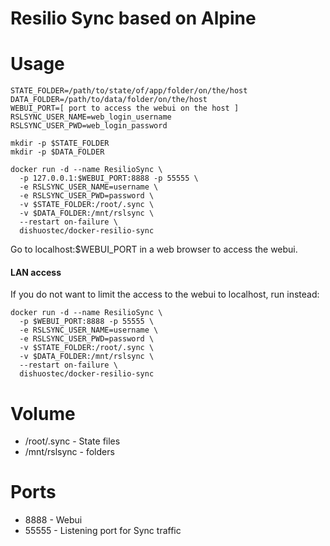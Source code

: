 # Resilio Sync based on Alpine

# Usage

```shell
STATE_FOLDER=/path/to/state/of/app/folder/on/the/host
DATA_FOLDER=/path/to/data/folder/on/the/host
WEBUI_PORT=[ port to access the webui on the host ]
RSLSYNC_USER_NAME=web_login_username
RSLSYNC_USER_PWD=web_login_password

mkdir -p $STATE_FOLDER
mkdir -p $DATA_FOLDER

docker run -d --name ResilioSync \
  -p 127.0.0.1:$WEBUI_PORT:8888 -p 55555 \
  -e RSLSYNC_USER_NAME=username \
  -e RSLSYNC_USER_PWD=password \
  -v $STATE_FOLDER:/root/.sync \
  -v $DATA_FOLDER:/mnt/rslsync \
  --restart on-failure \
  dishuostec/docker-resilio-sync
```

Go to localhost:$WEBUI_PORT in a web browser to access the webui.

#### LAN access

If you do not want to limit the access to the webui to localhost, run instead:

```shell
docker run -d --name ResilioSync \
  -p $WEBUI_PORT:8888 -p 55555 \
  -e RSLSYNC_USER_NAME=username \
  -e RSLSYNC_USER_PWD=password \
  -v $STATE_FOLDER:/root/.sync \
  -v $DATA_FOLDER:/mnt/rslsync \
  --restart on-failure \
  dishuostec/docker-resilio-sync
```

# Volume

* /root/.sync - State files
* /mnt/rslsync - folders

# Ports

* 8888 - Webui
* 55555 - Listening port for Sync traffic
